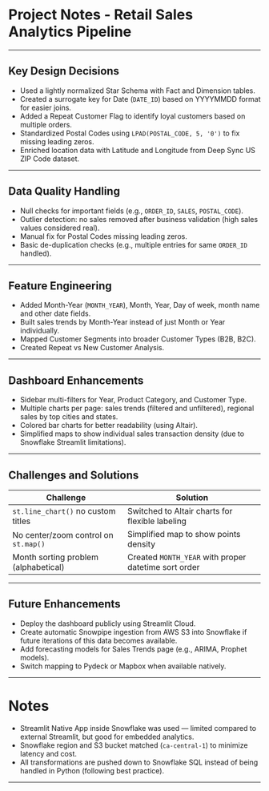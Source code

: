 # Project Notes - Retail Sales Analytics Pipeline

---

## Key Design Decisions

- Used a lightly normalized Star Schema with Fact and Dimension tables.
- Created a surrogate key for Date (`DATE_ID`) based on YYYYMMDD format for easier joins.
- Added a Repeat Customer Flag to identify loyal customers based on multiple orders.
- Standardized Postal Codes using `LPAD(POSTAL_CODE, 5, '0')` to fix missing leading zeros.
- Enriched location data with Latitude and Longitude from Deep Sync US ZIP Code dataset.

---

## Data Quality Handling

- Null checks for important fields (e.g., `ORDER_ID`, `SALES`, `POSTAL_CODE`).
- Outlier detection: no sales removed after business validation (high sales values considered real).
- Manual fix for Postal Codes missing leading zeros.
- Basic de-duplication checks (e.g., multiple entries for same `ORDER_ID` handled).

---

## Feature Engineering

- Added Month-Year (`MONTH_YEAR`), Month, Year, Day of week, month name and other date fields.
- Built sales trends by Month-Year instead of just Month or Year individually.
- Mapped Customer Segments into broader Customer Types (B2B, B2C).
- Created Repeat vs New Customer Analysis.

---

## Dashboard Enhancements

- Sidebar multi-filters for Year, Product Category, and Customer Type.
- Multiple charts per page: sales trends (filtered and unfiltered), regional sales by top cities and states.
- Colored bar charts for better readability (using Altair).
- Simplified maps to show individual sales transaction density (due to Snowflake Streamlit limitations).

---

## Challenges and Solutions

| Challenge | Solution |
|-----------|----------|
| `st.line_chart()` no custom titles | Switched to Altair charts for flexible labeling |
| No center/zoom control on `st.map()` | Simplified map to show points density |
| Month sorting problem (alphabetical) | Created `MONTH_YEAR` with proper datetime sort order |

---

## Future Enhancements

- Deploy the dashboard publicly using Streamlit Cloud.
- Create automatic Snowpipe ingestion from AWS S3 into Snowflake if future iterations of this data becomes available.
- Add forecasting models for Sales Trends page (e.g., ARIMA, Prophet models).
- Switch mapping to Pydeck or Mapbox when available natively.

---

# Notes

- Streamlit Native App inside Snowflake was used — limited compared to external Streamlit, but good for embedded analytics.
- Snowflake region and S3 bucket matched (`ca-central-1`) to minimize latency and cost.
- All transformations are pushed down to Snowflake SQL instead of being handled in Python (following best practice).

---



